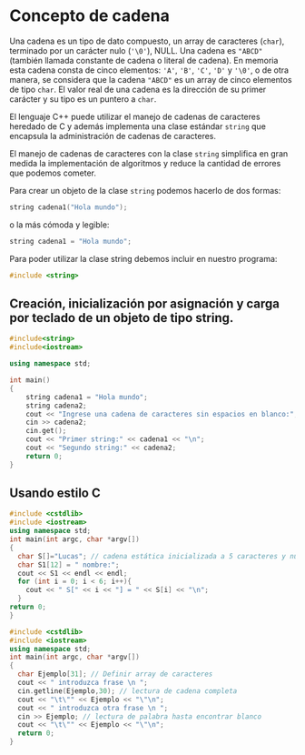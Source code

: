 # Concepto de cadena
Una cadena es un tipo de dato compuesto, un array de caracteres (`char`), terminado por un carácter nulo (`'\0'`), NULL. Una cadena es `"ABCD"` (también llamada constante de cadena o literal de cadena). En memoria esta cadena consta de cinco elementos: `'A'`, `'B'`, `'C'`, `'D'` y `'\0'`, o de otra manera, se considera que la cadena `"ABCD"` es un array de cinco elementos de tipo `char`. El valor real de una cadena es la dirección de su primer carácter y su tipo es un puntero a `char`.

El lenguaje C++ puede utilizar el manejo de cadenas de caracteres heredado de C y además implementa una clase estándar `string` que encapsula la administración de cadenas de caracteres.

El manejo de cadenas de caracteres con la clase `string` simplifica en gran medida la implementación de algoritmos y reduce la cantidad de errores que podemos cometer.

Para crear un objeto de la clase `string` podemos hacerlo de dos formas:

```cpp
string cadena1("Hola mundo");
```
o la más cómoda y legible:
```cpp
string cadena1 = "Hola mundo";
```
Para poder utilizar la clase string debemos incluir en nuestro programa:
```cpp
#include <string>
```
## Creación, inicialización por asignación y carga por teclado de un objeto de tipo string. 
```cpp
#include<string>
#include<iostream>

using namespace std;

int main()
{
    string cadena1 = "Hola mundo";
    string cadena2;
    cout << "Ingrese una cadena de caracteres sin espacios en blanco:";
    cin >> cadena2;
    cin.get();
    cout << "Primer string:" << cadena1 << "\n";
    cout << "Segundo string:" << cadena2;
    return 0;
}
```
## Usando estilo C
```cpp
#include <cstdlib>
#include <iostream>
using namespace std;
int main(int argc, char *argv[])
{
  char S[]="Lucas"; // cadena estática inicializada a 5 caracteres y nulo
  char S1[12] = " nombre:";
  cout << S1 << endl << endl;
  for (int i = 0; i < 6; i++){
    cout << " S[" << i << "] = " << S[i] << "\n";
  }
return 0;
}
```
```cpp
#include <cstdlib>
#include <iostream>
using namespace std;
int main(int argc, char *argv[])
{
  char Ejemplo[31]; // Definir array de caracteres
  cout << " introduzca frase \n ";
  cin.getline(Ejemplo,30); // lectura de cadena completa
  cout << "\t\"" << Ejemplo << "\"\n";
  cout << " introduzca otra frase \n ";
  cin >> Ejemplo; // lectura de palabra hasta encontrar blanco
  cout << "\t\"" << Ejemplo << "\"\n";
  return 0;
}
```


